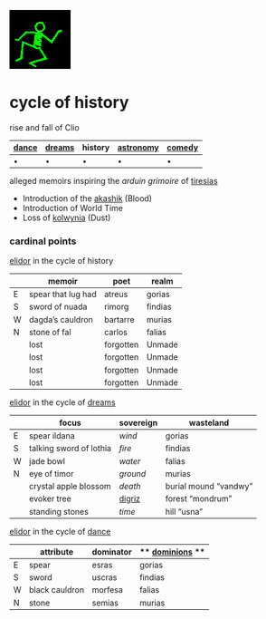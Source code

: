 ![dancer](assets/dancer.gif)

# cycle of history

rise and fall of Clio

|  [dance](dance.md)  |  [dreams](dreams.md)  | **history** |  [astronomy](astronomy.md)  |  [comedy](comedy.md)  | 
| ------------------- | --------------------- | ----------- | --------------------------- | --------------------- | 
| •                   | •                     | •           | •                           | •                     | 

 alleged memoirs inspiring the *arduin grimoire* of  [tiresias](tiresias.md)  

* Introduction of the  [akashik](akashik.md)  (Blood) 
* Introduction of World Time
* Loss of  [kolwynia](kolwynia.md)  (Dust) 

### cardinal points

  [elidor](elidor.md)  in the cycle of history 

|   | **memoir**         | **poet**  | **realm** | 
| - | ------------------ | --------- | --------- | 
| E | spear that lug had | atreus    | gorias    | 
| S | sword of nuada     | rimorg    | findias   | 
| W | dagda’s cauldron   | bartarre  | murias    | 
| N | stone of fal       | carlos    | falias    | 
|   | lost               | forgotten | Unmade    | 
|   | lost               | forgotten | Unmade    | 
|   | lost               | forgotten | Unmade    | 
|   | lost               | forgotten | Unmade    | 

  [elidor](elidor.md)  in the cycle of  [dreams](dreams.md)  

|   | **focus**               | **sovereign**         | **wasteland**         | 
| - | ----------------------- | --------------------- | --------------------- | 
| E | spear ildana            | *wind*                | gorias                | 
| S | talking sword of lothia | *fire*                | findias               | 
| W | jade bowl               | *water*               | falias                | 
| N | eye of timor            | *ground*              | murias                | 
|   | crystal apple blossom   | *death*               | burial mound “vandwy” | 
|   | evoker tree             |  [digriz](digriz.md)  | forest “mondrum”      | 
|   | standing stones         | *time*                | hill “usna”           | 

  [elidor](elidor.md)  in the cycle of  [dance](dance.md)  

|   | **attribute**  | **dominator** | ** [dominions](dominions.md) ** | 
| - | -------------- | ------------- | ------------------------------- | 
| E | spear          | esras         | gorias                          | 
| S | sword          | uscras        | findias                         | 
| W | black cauldron | morfesa       | falias                          | 
| N | stone          | semias        | murias                          | 

 